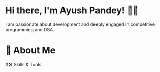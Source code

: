 # Hi there, I'm Ayush Pandey! 👨‍💻
I am passionate about development and deeply engaged in competitive programming and DSA.
# 🚀 About Me

#🛠 Skills & Tools

